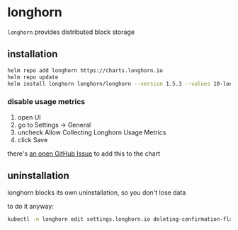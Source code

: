 # longhorn

`longhorn` provides distributed block storage


## installation

```bash
helm repo add longhorn https://charts.longhorn.io
helm repo update
helm install longhorn longhorn/longhorn --version 1.5.3 --values 10-longhorn/values.yaml
```

### disable usage metrics

1. open UI
1. go to Settings -> General
1. uncheck Allow Collecting Longhorn Usage Metrics
1. click Save

there's [an open GitHub Issue](https://github.com/longhorn/longhorn/issues/7050) to add this to the chart

## uninstallation

longhorn blocks its own uninstallation, so you don't lose data

to do it anyway:

```bash
kubectl -n longhorn edit settings.longhorn.io deleting-confirmation-flag
```

